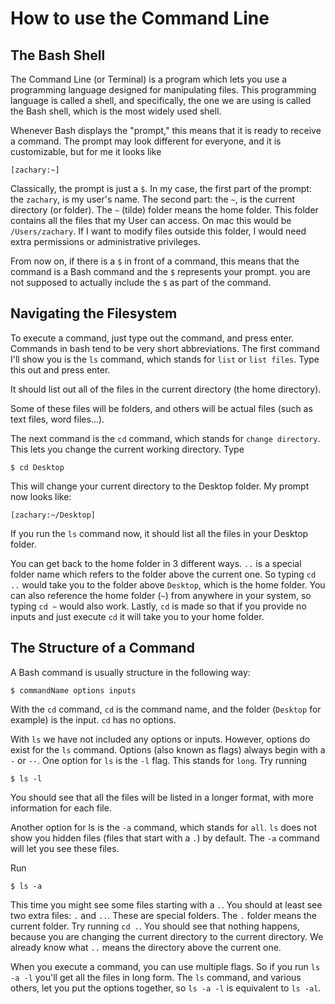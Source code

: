 # How to use the Command Line

## The Bash Shell
The Command Line (or Terminal) is a program which lets you use a programming
language designed for manipulating files. This programming language is called a
shell, and specifically, the one we are using is called the Bash shell, which
is the most widely used shell.

Whenever Bash displays the "prompt," this means that it is ready to receive a
command. The prompt may look different for everyone, and it is customizable,
but for me it looks like

```
[zachary:~]
```

Classically, the prompt is just a `$`. In my case, the first part of the prompt:
the `zachary`, is my user's name. The second part: the `~`, is the current directory
(or folder). The `~` (tilde) folder means the home folder. This folder contains
all the files that my User can access. On mac this would be `/Users/zachary`.
If I want to modify files outside this folder, I would need extra permissions
or administrative privileges.

From now on, if there is a `$` in front of a command, this means that the command
is a Bash command and the `$` represents your prompt. you are not supposed to 
actually include the `$` as part of the command.

## Navigating the Filesystem
To execute a command, just type out the command, and press enter. Commands in bash
tend to be very short abbreviations. The first command I'll show you is the `ls`
command, which stands for `list` or `list files`. Type this out and press enter.

It should list out all of the files in the current directory (the home directory).

Some of these files will be folders, and others will be actual files (such as
text files, word files...).

The next command is the `cd` command, which stands for `change directory`. This lets
you change the current working directory. Type

```
$ cd Desktop
```

This will change your current directory to the Desktop folder. My prompt now looks
like:

```
[zachary:~/Desktop]
```

If you run the `ls` command now, it should list all the files in your Desktop
folder.

You can get back to the home folder in 3 different ways. `..` is a special
folder name which refers to the folder above the current one. So typing
`cd ..` would take you to the folder above `Desktop`, which is the home
folder. You can also reference the home folder (`~`) from anywhere in your
system, so typing `cd ~` would also work. Lastly, `cd` is made so that if
you provide no inputs and just execute `cd` it will take you to your home
folder.

## The Structure of a Command

A Bash command is usually structure in the following way:
```
$ commandName options inputs
```

With the `cd` command, `cd` is the command name, and the folder (`Desktop` for
example) is the input. `cd` has no options.

With `ls` we have not included any options or inputs. However, 
options do exist for the `ls` command. Options (also known as flags) always
begin with a `-` or `--`. One option for `ls` is the `-l` flag. This stands for
`long`. Try running
```
$ ls -l
```
You should see that all the files will be listed in a longer format, with more
information for each file.

Another option for ls is the `-a` command, which stands for `all`. `ls` does not
show you hidden files (files that start with a `.`) by default. The `-a` command
will let you see these files.

Run
```
$ ls -a
```

This time you might see some files starting with a `.`. You should at least see
two extra files: `.` and `..`. These are special folders. The `.` folder means
the current folder. Try running `cd .`. You should see that nothing happens,
because you are changing the current directory to the current directory.
We already know what `..` means the directory above the current one.

When you execute a command, you can use multiple flags. So if you run `ls -a -l` 
you'll get all the files in long form. The `ls` command, and various others, let
you put the options together, so `ls -a -l` is equivalent to `ls -al`.
